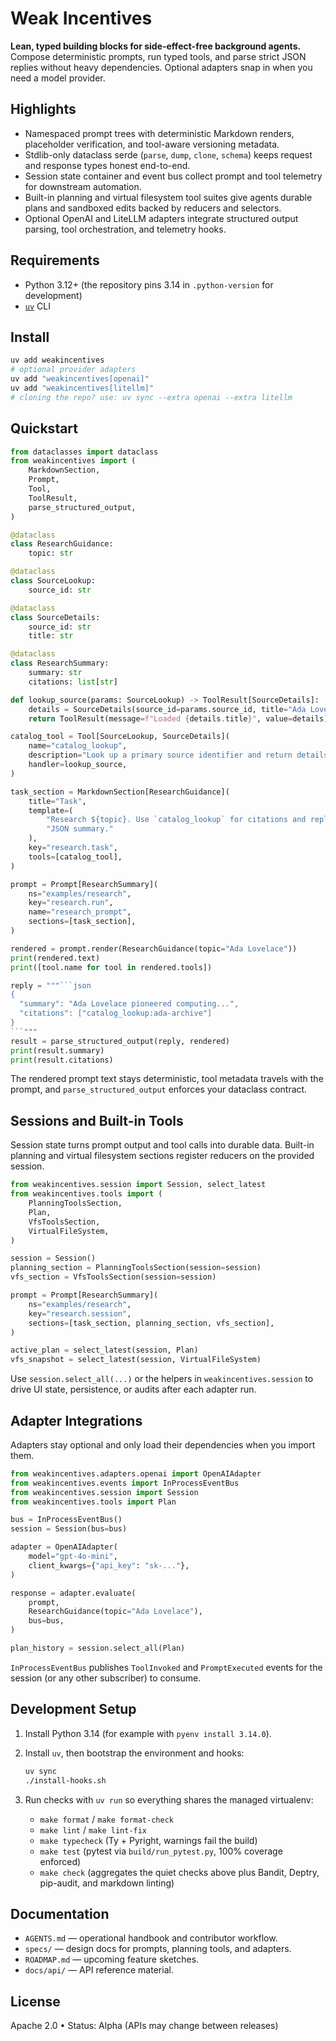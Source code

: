 # Weak Incentives

**Lean, typed building blocks for side-effect-free background agents.**
Compose deterministic prompts, run typed tools, and parse strict JSON replies without
heavy dependencies. Optional adapters snap in when you need a model provider.

## Highlights

- Namespaced prompt trees with deterministic Markdown renders, placeholder
  verification, and tool-aware versioning metadata.
- Stdlib-only dataclass serde (`parse`, `dump`, `clone`, `schema`) keeps request and
  response types honest end-to-end.
- Session state container and event bus collect prompt and tool telemetry for
  downstream automation.
- Built-in planning and virtual filesystem tool suites give agents durable plans and
  sandboxed edits backed by reducers and selectors.
- Optional OpenAI and LiteLLM adapters integrate structured output parsing, tool
  orchestration, and telemetry hooks.

## Requirements

- Python 3.12+ (the repository pins 3.14 in `.python-version` for development)
- [`uv`](https://github.com/astral-sh/uv) CLI

## Install

```bash
uv add weakincentives
# optional provider adapters
uv add "weakincentives[openai]"
uv add "weakincentives[litellm]"
# cloning the repo? use: uv sync --extra openai --extra litellm
```

## Quickstart

````python
from dataclasses import dataclass
from weakincentives import (
    MarkdownSection,
    Prompt,
    Tool,
    ToolResult,
    parse_structured_output,
)

@dataclass
class ResearchGuidance:
    topic: str

@dataclass
class SourceLookup:
    source_id: str

@dataclass
class SourceDetails:
    source_id: str
    title: str

@dataclass
class ResearchSummary:
    summary: str
    citations: list[str]

def lookup_source(params: SourceLookup) -> ToolResult[SourceDetails]:
    details = SourceDetails(source_id=params.source_id, title="Ada Lovelace Archive")
    return ToolResult(message=f"Loaded {details.title}", value=details)

catalog_tool = Tool[SourceLookup, SourceDetails](
    name="catalog_lookup",
    description="Look up a primary source identifier and return details.",
    handler=lookup_source,
)

task_section = MarkdownSection[ResearchGuidance](
    title="Task",
    template=(
        "Research ${topic}. Use `catalog_lookup` for citations and reply with a "
        "JSON summary."
    ),
    key="research.task",
    tools=[catalog_tool],
)

prompt = Prompt[ResearchSummary](
    ns="examples/research",
    key="research.run",
    name="research_prompt",
    sections=[task_section],
)

rendered = prompt.render(ResearchGuidance(topic="Ada Lovelace"))
print(rendered.text)
print([tool.name for tool in rendered.tools])

reply = """```json
{
  "summary": "Ada Lovelace pioneered computing...",
  "citations": ["catalog_lookup:ada-archive"]
}
```"""
result = parse_structured_output(reply, rendered)
print(result.summary)
print(result.citations)
````

The rendered prompt text stays deterministic, tool metadata travels with the prompt,
and `parse_structured_output` enforces your dataclass contract.

## Sessions and Built-in Tools

Session state turns prompt output and tool calls into durable data. Built-in planning
and virtual filesystem sections register reducers on the provided session.

```python
from weakincentives.session import Session, select_latest
from weakincentives.tools import (
    PlanningToolsSection,
    Plan,
    VfsToolsSection,
    VirtualFileSystem,
)

session = Session()
planning_section = PlanningToolsSection(session=session)
vfs_section = VfsToolsSection(session=session)

prompt = Prompt[ResearchSummary](
    ns="examples/research",
    key="research.session",
    sections=[task_section, planning_section, vfs_section],
)

active_plan = select_latest(session, Plan)
vfs_snapshot = select_latest(session, VirtualFileSystem)
```

Use `session.select_all(...)` or the helpers in `weakincentives.session` to drive UI
state, persistence, or audits after each adapter run.

## Adapter Integrations

Adapters stay optional and only load their dependencies when you import them.

```python
from weakincentives.adapters.openai import OpenAIAdapter
from weakincentives.events import InProcessEventBus
from weakincentives.session import Session
from weakincentives.tools import Plan

bus = InProcessEventBus()
session = Session(bus=bus)

adapter = OpenAIAdapter(
    model="gpt-4o-mini",
    client_kwargs={"api_key": "sk-..."},
)

response = adapter.evaluate(
    prompt,
    ResearchGuidance(topic="Ada Lovelace"),
    bus=bus,
)

plan_history = session.select_all(Plan)
```

`InProcessEventBus` publishes `ToolInvoked` and `PromptExecuted` events for the
session (or any other subscriber) to consume.

## Development Setup

1. Install Python 3.14 (for example with `pyenv install 3.14.0`).

1. Install `uv`, then bootstrap the environment and hooks:

   ```bash
   uv sync
   ./install-hooks.sh
   ```

1. Run checks with `uv run` so everything shares the managed virtualenv:

   - `make format` / `make format-check`
   - `make lint` / `make lint-fix`
   - `make typecheck` (Ty + Pyright, warnings fail the build)
   - `make test` (pytest via `build/run_pytest.py`, 100% coverage enforced)
   - `make check` (aggregates the quiet checks above plus Bandit, Deptry, pip-audit,
     and markdown linting)

## Documentation

- `AGENTS.md` — operational handbook and contributor workflow.
- `specs/` — design docs for prompts, planning tools, and adapters.
- `ROADMAP.md` — upcoming feature sketches.
- `docs/api/` — API reference material.

## License

Apache 2.0 • Status: Alpha (APIs may change between releases)

